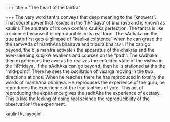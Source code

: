 +++
title = "The heart of the tantra"

+++
The very word tantra conveys that deep meaning to the “knowers”. That
secret power that resides in the ‘hR^idaya‘ of bhairava and is known as
kaulinI. The anuttara of its own confers kaulika perfection. The tantra
is like a science because it is reproducible in its real form. The
sAdhaka on the true path first gets a glimpse of “kaulika existence”
when he can grasp the the samvAda of manthAna bhairava and tripura
bhairavI. If he can go beyond, the bIja mantra activates the apparatus
of the chakras and the ever-sleeping kubjikA awakens and courses on the
“path”. The sAdhaka then experiences the awe as he realizes the
enfolded state of the vishva in the ‘hR^idaya‘. If the sAdhAka can go
beyond, then he is stationed at the the “mid-point”. There he sees the
oscillation of visarga moving in the two directions at once. When he
reaches there he has reproduced in totality the words of manthAna
bhairava. He reproduces the experience of the guru, he reproduces the
experience of the true tantrics of yore. This act of reproducing the
experience gives the sadhAka the experience of ecstasy. This is like the
feeling of doing real science the reproducibility of the observation/
the experiment.

kaulinI kulayoginI
